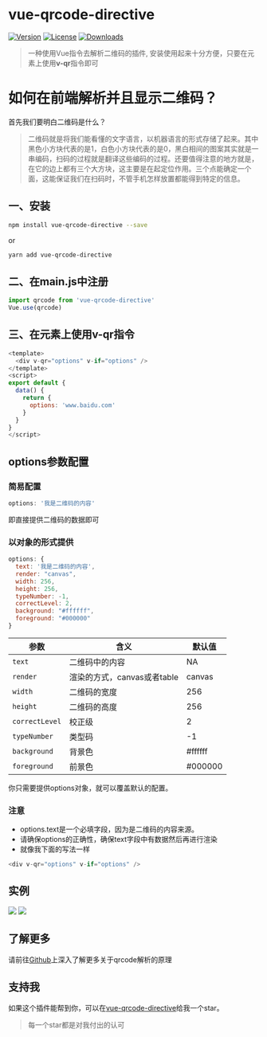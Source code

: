 # vue-qrcode-directive
<a href="https://www.npmjs.com/package/vue-qrcode-directive"><img src="https://img.shields.io/npm/v/vue-qrcode-directive.svg" alt="Version"></a>
<a href="https://www.npmjs.com/package/vue-qrcode-directive"><img src="https://img.shields.io/npm/l/vue-qrcode-directive.svg" alt="License"></a>
<a href="https://npmcharts.com/compare/vue-qrcode-directive?minimal=true"><img src="https://img.shields.io/npm/dm/vue-qrcode-directive.svg" alt="Downloads"></a>
> 一种使用Vue指令去解析二维码的插件,
> 安装使用起来十分方便，只要在元素上使用**v-qr**指令即可

# 如何在前端解析并且显示二维码？

首先我们要明白二维码是什么？

> 二维码就是将我们能看懂的文字语言，以机器语言的形式存储了起来。其中黑色小方块代表的是1，白色小方块代表的是0，黑白相间的图案其实就是一串编码，扫码的过程就是翻译这些编码的过程。还要值得注意的地方就是，在它的边上都有三个大方块，这主要是在起定位作用。三个点能确定一个面，这能保证我们在扫码时，不管手机怎样放置都能得到特定的信息。

## 一、安装

```sh
npm install vue-qrcode-directive --save
```
or
```sh
yarn add vue-qrcode-directive
```

## 二、在main.js中注册

```js
import qrcode from 'vue-qrcode-directive'
Vue.use(qrcode)
```
## 三、在元素上使用v-qr指令
```js
<template>	
  <div v-qr="options" v-if="options" />
</template>
<script>
export default {
  data() {
    return {
      options: 'www.baidu.com'
    }
  }
}
</script>
```

## options参数配置

### 简易配置

```js
options: '我是二维码的内容'
```
即直接提供二维码的数据即可

### 以对象的形式提供
```js
options: {
  text: '我是二维码的内容',
  render: "canvas",
  width: 256,
  height: 256,
  typeNumber: -1,
  correctLevel: 2,
  background: "#ffffff",
  foreground: "#000000"
}
```

| 参数                   | 含义                          | 默认值        |
| --------------------- | ----------------------------- | ------------- |
| `text`                | 二维码中的内容                  | NA           |
| `render`              | 渲染的方式，canvas或者table     | canvas       |
| `width`               | 二维码的宽度                   | 256           |
| `height`              | 二维码的高度                   | 256           |
| `correctLevel`        | 校正级                        | 2             |
| `typeNumber`          | 类型码                        | -1            |
| `background`          | 背景色                        | #ffffff       |
| `foreground`          | 前景色                        | #000000       |

你只需要提供options对象，就可以覆盖默认的配置。

### 注意
- options.text是一个必填字段，因为是二维码的内容来源。
- 请确保options的正确性，确保text字段中有数据然后再进行渲染
- 就像我下面的写法一样
```js
<div v-qr="options" v-if="options" />
```
## 实例

![](https://user-gold-cdn.xitu.io/2019/11/22/16e923718373b52a?imageView2/2/w/480/h/480/q/85/interlace/1)
![](https://user-gold-cdn.xitu.io/2019/11/22/16e92301be397d61?imageView2/2/w/480/h/480/q/85/interlace/1)

## 了解更多
请前往[Github](https://github.com/pengqiangsheng/vue-qrcode-directive)上深入了解更多关于qrcode解析的原理

## 支持我
如果这个插件能帮到你，可以在[vue-qrcode-directive](https://github.com/pengqiangsheng/vue-qrcode-directive)给我一个star。
> 每一个star都是对我付出的认可

